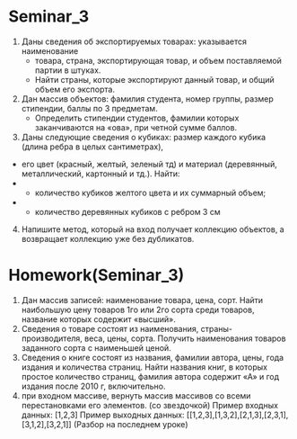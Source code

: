 # Seminar_3

1. Даны сведения об экспортируемых товарах: указывается наименование
    * товара, страна, экспортирующая товар, и объем поставляемой партии в штуках.
    * Найти страны, которые экспортируют данный товар, и общий объем его экспорта.
2. Дан массив объектов: фамилия студента, номер группы, размер стипендии, баллы по 3 предметам.
    * Определить стипендии студентов, фамилии которых заканчиваются на «ова», при четной сумме баллов.
3. Даны следующие сведения о кубиках: размер каждого кубика (длина ребра в целых сантиметрах),
* его цвет (красный, желтый, зеленый тд) и материал (деревянный, металлический, картонный и тд.). Найти:
* - количество кубиков желтого цвета и их суммарный объем;
* - количество деревянных кубиков с ребром 3 см
4. Напишите метод, который на вход получает коллекцию объектов, а возвращает коллекцию уже без дубликатов.

# Homework(Seminar_3)

1.  Дан массив записей: наименование товара, цена, сорт.
Найти наибольшую цену товаров 1го или 2го сорта среди товаров,
 название которых содержит «высший».
2. Сведения о товаре состоят из наименования, страны-производителя, веса, цены, сорта.
Получить наименования товаров заданного сорта с наименьшей ценой.
3. Сведения о книге состоят из названия, фамилии автора, цены, года издания и количества страниц. 
Найти названия книг, в которых простое количество страниц, фамилия автора содержит «А» и год издания после 2010 г, включительно.
4. при входном массиве, вернуть массив массивов со всеми перестановками его элементов. (со звездочкой)
   Пример входных данных:
   [1,2,3]
   Пример выходных данных:
   [[1,2,3],[1,3,2],[2,1,3],[2,3,1],[3,1,2],[3,2,1]] (Разбор на последнем уроке)